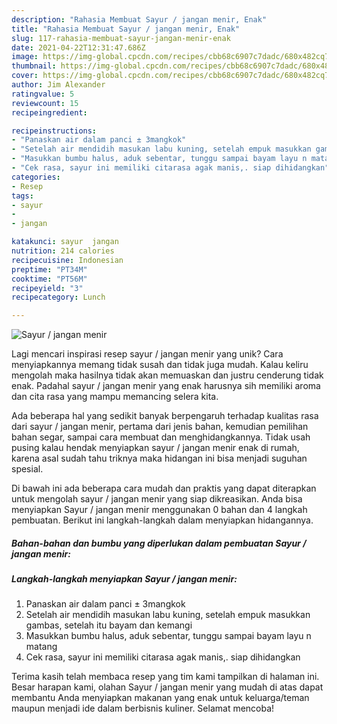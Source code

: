 ```yaml
---
description: "Rahasia Membuat Sayur / jangan menir, Enak"
title: "Rahasia Membuat Sayur / jangan menir, Enak"
slug: 117-rahasia-membuat-sayur-jangan-menir-enak
date: 2021-04-22T12:31:47.686Z
image: https://img-global.cpcdn.com/recipes/cbb68c6907c7dadc/680x482cq70/sayur-jangan-menir-foto-resep-utama.jpg
thumbnail: https://img-global.cpcdn.com/recipes/cbb68c6907c7dadc/680x482cq70/sayur-jangan-menir-foto-resep-utama.jpg
cover: https://img-global.cpcdn.com/recipes/cbb68c6907c7dadc/680x482cq70/sayur-jangan-menir-foto-resep-utama.jpg
author: Jim Alexander
ratingvalue: 5
reviewcount: 15
recipeingredient:

recipeinstructions:
- "Panaskan air dalam panci ± 3mangkok"
- "Setelah air mendidih masukan labu kuning, setelah empuk masukkan gambas, setelah itu bayam dan kemangi"
- "Masukkan bumbu halus, aduk sebentar, tunggu sampai bayam layu n matang"
- "Cek rasa, sayur ini memiliki citarasa agak manis,. siap dihidangkan"
categories:
- Resep
tags:
- sayur
- 
- jangan

katakunci: sayur  jangan 
nutrition: 214 calories
recipecuisine: Indonesian
preptime: "PT34M"
cooktime: "PT56M"
recipeyield: "3"
recipecategory: Lunch

---
```



![Sayur / jangan menir](https://img-global.cpcdn.com/recipes/cbb68c6907c7dadc/680x482cq70/sayur-jangan-menir-foto-resep-utama.jpg)

Lagi mencari inspirasi resep sayur / jangan menir yang unik? Cara menyiapkannya memang tidak susah dan tidak juga mudah. Kalau keliru mengolah maka hasilnya tidak akan memuaskan dan justru cenderung tidak enak. Padahal sayur / jangan menir yang enak harusnya sih memiliki aroma dan cita rasa yang mampu memancing selera kita.

Ada beberapa hal yang sedikit banyak berpengaruh terhadap kualitas rasa dari sayur / jangan menir, pertama dari jenis bahan, kemudian pemilihan bahan segar, sampai cara membuat dan menghidangkannya. Tidak usah pusing kalau hendak menyiapkan sayur / jangan menir enak di rumah, karena asal sudah tahu triknya maka hidangan ini bisa menjadi suguhan spesial.




Di bawah ini ada beberapa cara mudah dan praktis yang dapat diterapkan untuk mengolah sayur / jangan menir yang siap dikreasikan. Anda bisa menyiapkan Sayur / jangan menir menggunakan 0 bahan dan 4 langkah pembuatan. Berikut ini langkah-langkah dalam menyiapkan hidangannya.

<!--inarticleads1-->

##### Bahan-bahan dan bumbu yang diperlukan dalam pembuatan Sayur / jangan menir:





<!--inarticleads2-->

##### Langkah-langkah menyiapkan Sayur / jangan menir:

1. Panaskan air dalam panci ± 3mangkok
1. Setelah air mendidih masukan labu kuning, setelah empuk masukkan gambas, setelah itu bayam dan kemangi
1. Masukkan bumbu halus, aduk sebentar, tunggu sampai bayam layu n matang
1. Cek rasa, sayur ini memiliki citarasa agak manis,. siap dihidangkan




Terima kasih telah membaca resep yang tim kami tampilkan di halaman ini. Besar harapan kami, olahan Sayur / jangan menir yang mudah di atas dapat membantu Anda menyiapkan makanan yang enak untuk keluarga/teman maupun menjadi ide dalam berbisnis kuliner. Selamat mencoba!

